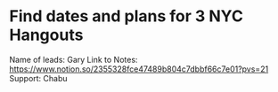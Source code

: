 # Find dates and plans for 3 NYC Hangouts

Name of leads: Gary
Link to Notes: https://www.notion.so/2355328fce47489b804c7dbbf66c7e01?pvs=21
Support: Chabu